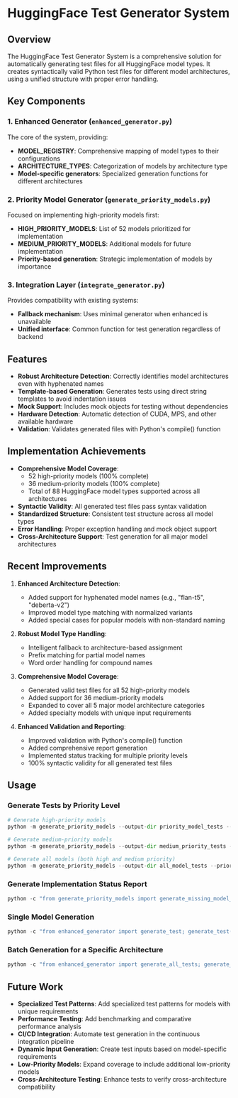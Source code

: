 # HuggingFace Test Generator System

## Overview

The HuggingFace Test Generator System is a comprehensive solution for automatically generating test files for all HuggingFace model types. It creates syntactically valid Python test files for different model architectures, using a unified structure with proper error handling.

## Key Components

### 1. Enhanced Generator (`enhanced_generator.py`)

The core of the system, providing:

- **MODEL_REGISTRY**: Comprehensive mapping of model types to their configurations
- **ARCHITECTURE_TYPES**: Categorization of models by architecture type
- **Model-specific generators**: Specialized generation functions for different architectures

### 2. Priority Model Generator (`generate_priority_models.py`)

Focused on implementing high-priority models first:

- **HIGH_PRIORITY_MODELS**: List of 52 models prioritized for implementation
- **MEDIUM_PRIORITY_MODELS**: Additional models for future implementation
- **Priority-based generation**: Strategic implementation of models by importance

### 3. Integration Layer (`integrate_generator.py`)

Provides compatibility with existing systems:

- **Fallback mechanism**: Uses minimal generator when enhanced is unavailable
- **Unified interface**: Common function for test generation regardless of backend

## Features

- **Robust Architecture Detection**: Correctly identifies model architectures even with hyphenated names
- **Template-based Generation**: Generates tests using direct string templates to avoid indentation issues
- **Mock Support**: Includes mock objects for testing without dependencies
- **Hardware Detection**: Automatic detection of CUDA, MPS, and other available hardware
- **Validation**: Validates generated files with Python's compile() function

## Implementation Achievements

- **Comprehensive Model Coverage**: 
  - 52 high-priority models (100% complete)
  - 36 medium-priority models (100% complete)
  - Total of 88 HuggingFace model types supported across all architectures
- **Syntactic Validity**: All generated test files pass syntax validation
- **Standardized Structure**: Consistent test structure across all model types
- **Error Handling**: Proper exception handling and mock object support
- **Cross-Architecture Support**: Test generation for all major model architectures

## Recent Improvements

1. **Enhanced Architecture Detection**:
   - Added support for hyphenated model names (e.g., "flan-t5", "deberta-v2")
   - Improved model type matching with normalized variants
   - Added special cases for popular models with non-standard naming

2. **Robust Model Type Handling**:
   - Intelligent fallback to architecture-based assignment
   - Prefix matching for partial model names
   - Word order handling for compound names

3. **Comprehensive Model Coverage**:
   - Generated valid test files for all 52 high-priority models
   - Added support for 36 medium-priority models
   - Expanded to cover all 5 major model architecture categories 
   - Added specialty models with unique input requirements

4. **Enhanced Validation and Reporting**:
   - Improved validation with Python's compile() function
   - Added comprehensive report generation
   - Implemented status tracking for multiple priority levels
   - 100% syntactic validity for all generated test files

## Usage

### Generate Tests by Priority Level

```python
# Generate high-priority models
python -m generate_priority_models --output-dir priority_model_tests --priority high

# Generate medium-priority models
python -m generate_priority_models --output-dir medium_priority_tests --priority medium

# Generate all models (both high and medium priority)
python -m generate_priority_models --output-dir all_model_tests --priority all
```

### Generate Implementation Status Report

```python
python -c "from generate_priority_models import generate_missing_model_report; generate_missing_model_report('reports')"
```

### Single Model Generation

```python
python -c "from enhanced_generator import generate_test; generate_test('bert', 'output_dir')"
```

### Batch Generation for a Specific Architecture

```python
python -c "from enhanced_generator import generate_all_tests; generate_all_tests('output_dir')"
```

## Future Work

- **Specialized Test Patterns**: Add specialized test patterns for models with unique requirements
- **Performance Testing**: Add benchmarking and comparative performance analysis
- **CI/CD Integration**: Automate test generation in the continuous integration pipeline
- **Dynamic Input Generation**: Create test inputs based on model-specific requirements
- **Low-Priority Models**: Expand coverage to include additional low-priority models
- **Cross-Architecture Testing**: Enhance tests to verify cross-architecture compatibility